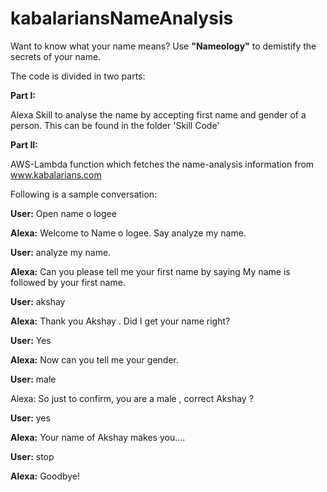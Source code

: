 # kabalariansNameAnalysis

Want to know what your name means?
Use **"Nameology"** to demistify the secrets of your name.

The code is divided in two parts:

**Part I:**

Alexa Skill to analyse the name by accepting first name and gender of a person.
This can be found in the folder 'Skill Code'
            
            
**Part II:**

AWS-Lambda function which fetches the name-analysis information from www.kabalarians.com

Following is a sample conversation:

**User:**   Open name o logee

**Alexa:**  Welcome to Name o logee. Say analyze my name.

**User:**   analyze my name.

**Alexa:**  Can you please tell me your first name by saying My name is followed by your first name.

**User:**   akshay

**Alexa:**  Thank you Akshay . Did I get your name right?

**User:**   Yes

**Alexa:**  Now can you tell me your gender.

**User:**   male

Alexa:   So just to confirm, you are a male , correct Akshay ?

**User:**   yes

**Alexa:**  Your name of Akshay makes you....

**User:**   stop

**Alexa:**  Goodbye!

